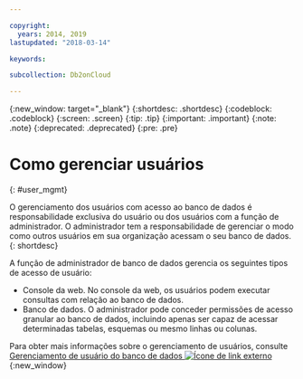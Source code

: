```yaml
---

copyright:
  years: 2014, 2019
lastupdated: "2018-03-14"

keywords: 

subcollection: Db2onCloud

---
```


<!-- Attribute definitions --> 
{:new_window: target="_blank"}
{:shortdesc: .shortdesc}
{:codeblock: .codeblock}
{:screen: .screen}
{:tip: .tip}
{:important: .important}
{:note: .note}
{:deprecated: .deprecated}
{:pre: .pre}

# Como gerenciar usuários
{: #user_mgmt}

O gerenciamento dos usuários com acesso ao banco de dados é responsabilidade exclusiva do usuário ou dos usuários com a função de administrador. O administrador tem a responsabilidade de gerenciar o modo como outros usuários em sua organização acessam o seu banco de dados.
{: shortdesc}

A função de administrador de banco de dados gerencia os seguintes tipos de acesso de usuário: 
* Console da web. No console da web, os usuários podem executar consultas com relação ao banco de dados.
* Banco de dados. O administrador pode conceder permissões de acesso granular ao banco de dados, incluindo apenas ser capaz de acessar determinadas tabelas, esquemas ou mesmo linhas ou colunas. 

Para obter mais informações sobre o gerenciamento de usuários, consulte [Gerenciamento de usuário do banco de dados ![Ícone de link externo](../../icons/launch-glyph.svg "Ícone de link externo")](https://www.ibm.com/support/knowledgecenter/SSFMBX/com.ibm.swg.im.dashdb.security.doc/doc/user_mgmnt.html){:new_window}
